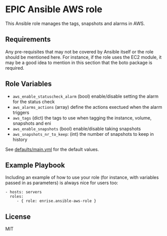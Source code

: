 EPIC Ansible AWS role
=====================
This Ansible role manages the tags, snapshots and alarms in AWS.

Requirements
------------

Any pre-requisites that may not be covered by Ansible itself or the role should be mentioned here. For instance, if the role uses the EC2 module, it may be a good idea to mention in this section that the boto package is required.

Role Variables
--------------

* `aws_enable_statuscheck_alarm` (bool) enable/disable setting the alarm for the status check
* `aws_alarms_actions` (array) define the actions exectued when the alarm triggers
* `aws_tags` (dict) the tags to use when tagging the instance, volume, snapshots and eni
* `aws_enable_snapshots` (bool) enable/disable taking snapshots
* `aws_snapshots_nr_to_keep`: (int) the number of snapshots to keep in history

See [defaults/main.yml](defaults/main.yml) for the default values.

Example Playbook
----------------

Including an example of how to use your role (for instance, with variables passed in as parameters) is always nice for users too:

    - hosts: servers
      roles:
         - { role: enrise.ansible-aws-role }

License
-------

MIT
